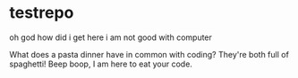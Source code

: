 # testrepo
oh god how did i get here i am not good with computer

What does a pasta dinner have in common with coding? They're both full of spaghetti!
Beep boop, I am here to eat your code.
